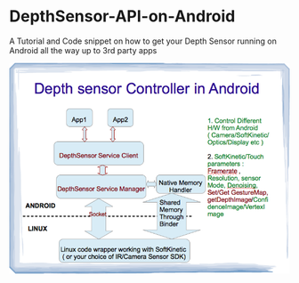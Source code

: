 # DepthSensor-API-on-Android
A Tutorial and Code snippet on how to get your Depth Sensor running on Android all the way up to 3rd party apps


![alt tag](https://github.com/mahamannu/DepthSensor-API-on-Android/blob/master/DSC.png)
